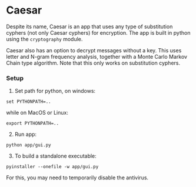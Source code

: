 # Caesar

Despite its name, Caesar is an app that uses any type of substitution cyphers (not only Caesar cyphers) for encryption. The app is built in python using the `cryptography` module.

Caesar also has an option to decrypt messages without a key. This uses letter and N-gram frequency analysis, together with a Monte Carlo Markov Chain type algorithm. Note that this only works on substitution cyphers.


### Setup

1. Set path for python, on windows:
```
set PYTHONPATH=..
```
while on MacOS or Linux:
```
export PYTHONPATH=..
```

2. Run app:

```
python app/gui.py
```

3. To build a standalone executable:

```
pyinstaller --onefile -w app/gui.py
```

For this, you may need to temporarily disable the antivirus.